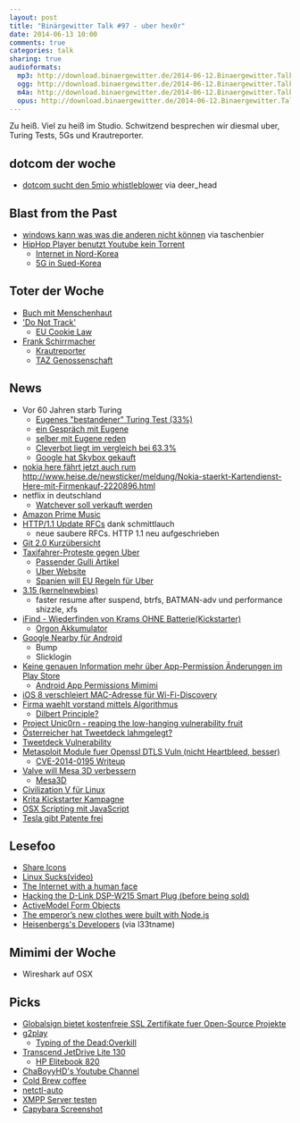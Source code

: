 ```yaml
---
layout: post
title: "Binärgewitter Talk #97 - uber hex0r"
date: 2014-06-13 10:00
comments: true
categories: talk
sharing: true
audioformats:
  mp3: http://download.binaergewitter.de/2014-06-12.Binaergewitter.Talk.97.mp3
  ogg: http://download.binaergewitter.de/2014-06-12.Binaergewitter.Talk.97.ogg
  m4a: http://download.binaergewitter.de/2014-06-12.Binaergewitter.Talk.97.m4a
  opus: http://download.binaergewitter.de/2014-06-12.Binaergewitter.Talk.97.opus
---
```

Zu heiß. Viel zu heiß im Studio. Schwitzend besprechen wir diesmal uber, Turing Tests, 5Gs und Krautreporter.

## dotcom der woche

- [dotcom sucht den 5mio whistleblower]( http://www.bernerzeitung.ch/digital/internet/Brauche-Whistleblower-biete-fuenf-Millionen-Dollar/story/26847912 ) via deer_head

## Blast from the Past

- [windows kann was was die anderen nicht können](
http://www.itadministrator.de/themen/server_client/135671.html ) via taschenbier
- [HipHop Player benutzt Youtube kein Torrent]( https://github.com/hiphopapp/hiphop/blob/master/README.md )
    * [Internet in Nord-Korea]( http://en.wikipedia.org/wiki/Telecommunications_in_North_Korea )
    * [5G in Sued-Korea]( http://www.techinasia.com/south-korea-plans-5g-network-trials-2018/ )

## Toter der Woche

- [Buch mit Menschenhaut]( http://www.spiegel.de/panorama/us-universitaet-harvard-in-menschenhaut-eingebundenes-buch-entdeckt-a-974009.html )
- ['Do Not Track']( http://www.computerworld.com/s/article/9248503/Internet_Do_Not_Track_system_is_in_shatters )
    * [EU Cookie Law]( http://ico.org.uk/for_organisations/privacy_and_electronic_communications/the_guide/cookies )
- [Frank Schirrmacher]( http://www.sueddeutsche.de/medien/faz-mitherausgeber-frank-schirrmacher-ist-tot-1.1998087 )
    * [Krautreporter]( https://krautreporter.de/das-magazin )
    * [TAZ Genossenschaft](http://taz.de/Kurzinformationen/!111154/ )

## News

- Vor 60 Jahren starb Turing
    * [Eugenes "bestandener" Turing Test (33%)]( http://www.heise.de/newsticker/meldung/Eugene-und-der-angeblich-bestandene-Turing-Test-So-einfach-nun-dann-doch-nicht-2218151.html )
    * [ein Gespräch mit Eugene](http://time.com/2847900/eugene-goostman-turing-test/ )
    * [selber mit Eugene reden](http://www.princetonai.com/ )
    * [Cleverbot liegt im vergleich bei 63.3%]( http://www.cleverbot.com/human )
    * [Google hat Skybox gekauft]( http://arstechnica.com/business/2014/06/google-buys-satellite-imaging-company-skybox-for-500-million/ )
- [nokia here fährt jetzt auch rum]( http://www.heise.de/newsticker/meldung/Nokia-macht-Strassenaufnahmen-fuer-Kartendienst-Here-2218515.html )
http://www.heise.de/newsticker/meldung/Nokia-staerkt-Kartendienst-Here-mit-Firmenkauf-2220896.html
- netflix in deutschland
    - [Watchever soll verkauft werden](
http://www.heise.de/newsticker/meldung/Video-on-Demand-Dienst-Watchever-steht-angeblich-zum-Verkauf-2219391.html )
- [Amazon Prime Music]( http://www.amazon.com/gp/dmusic/promotions/prime.html/ )
- [HTTP/1.1 Update RFCs]( http://evertpot.com/http-11-updated/ ) dank schmittlauch
    * neue saubere RFCs. HTTP 1.1 neu aufgeschrieben
- [Git 2.0 Kurzübersicht]( http://blogs.atlassian.com/2014/06/happened-git-2-0-full-goodies/ )
- [Taxifahrer-Proteste gegen Uber]( http://thenextweb.com/uk/2014/06/11/uber-sign-ups-jumped-850-taxi-driver-protests-london/ )
  * [Passender Gulli Artikel]( http://www.gulli.com/news/23986-aufgebrachte-taxi-fahrer-wollen-stadtverkehr-europaweit-ausbremsen-2014-06-11 )
  * [Uber Website]( https://www.uber.com/ )
  * [Spanien will EU Regeln für Uber](http://www.heise.de/newsticker/meldung/Spanien-will-EU-Regelung-fuer-Online-Mitfahrdienste-2220420.html )
- [3.15 (kernelnewbies)]( http://kernelnewbies.org/Linux_3.15 )
  * faster resume after suspend, btrfs, BATMAN-adv und performance shizzle, xfs
- [iFind - Wiederfinden von Krams OHNE Batterie(Kickstarter)]( https://www.kickstarter.com/projects/yuansong84/ifind-the-worlds-first-battery-free-item-locating )
    * [Orgon Akkumulator]( http://www.amazon.de/Hildegard-Orgonakkumulator-von-Jentschura-Energetisierung/dp/B0044S3CEK/ref=sr_1_1?ie=UTF8&qid=1402602343&sr=8-1&keywords=orgonakkumulator )
- [Google Nearby für Android]( http://www.androidpolice.com/2014/06/06/exclusive-google-will-soon-introduce-nearby-to-let-other-people-places-and-things-know-when-youre-around/ )
    * Bump
    * Slicklogin
- [Keine genauen Information mehr über App-Permission Änderungen im Play Store]( http://arstechnica.com/security/2014/06/android-no-longer-reveals-app-permission-changes-in-automatic-updates/ )
   * [Android App Permissions Mimimi]( http://www.howtogeek.com/190863/androids-app-permissions-were-just-simplified-now-theyre-much-less-secure/ )
- [iOS 8 verschleiert MAC-Adresse für Wi-Fi-Discovery]( http://arstechnica.com/apple/2014/06/ios8-to-stymie-trackers-and-marketers-with-mac-address-randomization/ )
- [Firma waehlt vorstand mittels Algorithmus]( http://www.gulli.com/news/23861-investment-firma-waehlt-algorithmus-in-den-vorstand-2014-05-16 )
  * [Dilbert Principle?]( http://en.wikipedia.org/wiki/Dilbert_principle )
- [Project Unic0rn - reaping the low-hanging vulnerability fruit]( http://motherboard.vice.com/read/is-this-website-vulnerable-to-hackers-project-un1c0rn-has-the-answer )
- [Österreicher hat Tweetdeck lahmgelegt?]( http://www.theverge.com/2014/6/11/5800810/todays-tweetdeck-collapse-may-have-been-triggered-by-an-austrian-teen )
- [Tweetdeck Vulnerability]( http://www.theguardian.com/technology/2014/jun/12/tweetdeck-vulnerability-teen-code-emoji-heart )
- [Metasploit Module fuer Openssl DTLS Vuln (nicht Heartbleed, besser)]( https://isc.sans.edu/diary/Metasploit+now+includes+module+to+exploit+CVE-2014-0195+(OpenSSL+DTLS+Fragment+Vuln.)/18253 )
  * [CVE-2014-0195 Writeup]( http://h30499.www3.hp.com/t5/HP-Security-Research-Blog/ZDI-14-173-CVE-2014-0195-OpenSSL-DTLS-Fragment-Out-of-Bounds/ba-p/6501002 )
- [Valve will Mesa 3D verbessern](http://www.pro-linux.de/news/1/21174/valve-will-3d-geschwindigkeit-von-mesa-verbessern.html )
    * [Mesa3D]( http://www.mesa3d.org/intro.html )
- [Civilization V für Linux](http://www.pro-linux.de/news/1/21175/sid-meier39s-civilization-v-fuer-linux-veroeffentlicht.html )
- [Krita Kickstarter Kampagne](http://www.pro-linux.de/news/1/21180/krita-kickstarter-kampagne-soll-neue-funktionen-bringen.html )
- [OSX Scripting mit JavaScript]( https://developer.apple.com/library/prerelease/mac/releasenotes/InterapplicationCommunication/RN-JavaScriptForAutomation/index.html )
- [Tesla gibt Patente frei]( http://www.teslamotors.com/blog/all-our-patent-are-belong-you )


## Lesefoo

- [Share Icons]( https://bold.pixelapse.com/minming/share-the-icon-no-one-agrees-on )
- [Linux Sucks(video)]( https://www.youtube.com/watch?v=5pOxlazS3zs )
- [The Internet with a human face]( http://idlewords.com/bt14.htm )
- [Hacking the D-Link DSP-W215 Smart Plug (before being sold)]( http://www.devttys0.com/2014/05/hacking-the-d-link-dsp-w215-smart-plug/ )
- [ActiveModel Form Objects]( http://robots.thoughtbot.com/activemodel-form-objects )
- [The emperor’s new clothes were built with Node.js]( http://notes.ericjiang.com/posts/751 )
- [Heisenbergs's Developers]( http://mikehadlow.blogspot.com/2014/06/heisenberg-developers.html ) (via l33tname)

## Mimimi der Woche

- Wireshark auf OSX

## Picks

- [Globalsign bietet kostenfreie SSL Zertifikate fuer Open-Source Projekte](https://www.globalsign.com/ssl/ssl-open-source/ )
- [g2play]( http://www.g2play.net/?acc=195ao )
  - [Typing of the Dead:Overkill]( http://www.g2play.net/category/3667/the-typing-of-the-dead-overkill-steam-key/?acc=195ao )
- [Transcend JetDrive Lite 130]( http://www.amazon.de/gp/product/B00K73NSU4/ref=as_li_ss_tl?ie=UTF8&camp=1638&creative=19454&creativeASIN=B00K73NSU4&linkCode=as2&tag=trektrip )
  - [HP Elitebook 820]( http://www.amazon.de/dp/B00G6FIEI8/?tag=krebsco-21 )
- [ChaBoyyHD's Youtube Channel]( https://www.youtube.com/user/ChaBoyyHD )
- [Cold Brew coffee]( http://drinks.seriouseats.com/2012/04/best-way-to-make-cold-brew-coffee-iced-coffee-technique-tips.html )
- [netctl-auto]( https://wiki.archlinux.org/index.php/netctl#Automatic_operation )
- [XMPP Server testen]( https://xmpp.net/index.php )
- [Capybara Screenshot]( https://github.com/mattheworiordan/capybara-screenshot )
